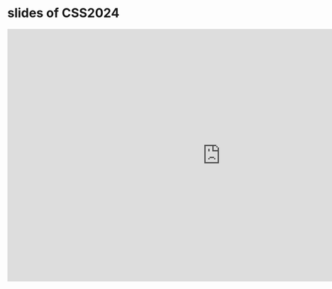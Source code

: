 # slides of CSS2024

<iframe src="https://docs.google.com/presentation/d/e/2PACX-1vTsucE1xNwAUOOAccDDELfoZv4LwS63i-ytcngEeK7y480VQbwDzfg4bLZlaV66ICzBSiwCkRkfnZsp/embed?start=false&loop=false&delayms=3000" frameborder="0" width="960" height="569" allowfullscreen="true" mozallowfullscreen="true" webkitallowfullscreen="true"></iframe>